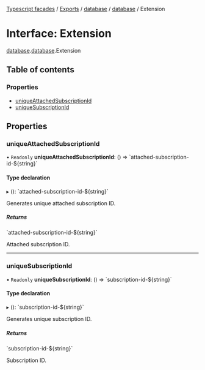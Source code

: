 [Typescript facades](../index.md) / [Exports](../modules.md) / [database](../modules/database.md) / [database](../modules/database.database.md) / Extension

# Interface: Extension

[database](../modules/database.md).[database](../modules/database.database.md).Extension

## Table of contents

### Properties

- [uniqueAttachedSubscriptionId](database.database.Extension.md#uniqueattachedsubscriptionid)
- [uniqueSubscriptionId](database.database.Extension.md#uniquesubscriptionid)

## Properties

### uniqueAttachedSubscriptionId

• `Readonly` **uniqueAttachedSubscriptionId**: () => \`attached-subscription-id-${string}\`

#### Type declaration

▸ (): \`attached-subscription-id-${string}\`

Generates unique attached subscription ID.

##### Returns

\`attached-subscription-id-${string}\`

Attached subscription ID.

___

### uniqueSubscriptionId

• `Readonly` **uniqueSubscriptionId**: () => \`subscription-id-${string}\`

#### Type declaration

▸ (): \`subscription-id-${string}\`

Generates unique subscription ID.

##### Returns

\`subscription-id-${string}\`

Subscription ID.
